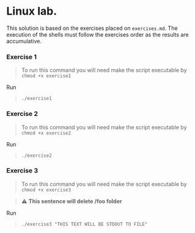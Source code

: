 # Linux lab.

This solution is based on the exercises placed on `exercises.md`. The execution of the shells must follow the exercises order as the results are accumulative.

### Exercise 1

> To run this command you will need make the script executable by
> `chmod +x exercise1`

Run

> `./exercise1`

### Exercise 2

> To run this command you will need make the script executable by
> `chmod +x exercise2`

Run

> `./exercise2`

### Exercise 3

> To run this command you will need make the script executable by
> `chmod +x exercise3`

> :warning: **This sentence will delete /foo folder**

Run

> `./exercise3 "THIS TEXT WILL BE STDOUT TO FILE"`
